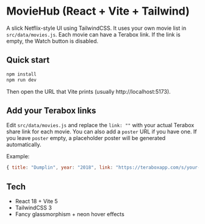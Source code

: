 # MovieHub (React + Vite + Tailwind)

A slick Netflix-style UI using TailwindCSS. It uses your own movie list in `src/data/movies.js`.
Each movie can have a Terabox link. If the link is empty, the Watch button is disabled.

## Quick start

```bash
npm install
npm run dev
```

Then open the URL that Vite prints (usually http://localhost:5173).

## Add your Terabox links

Edit `src/data/movies.js` and replace the `link: ""` with your actual Terabox share link for each movie.
You can also add a `poster` URL if you have one. If you leave `poster` empty, a placeholder poster will be generated automatically.

Example:

```js
{ title: "Dumplin", year: "2018", link: "https://teraboxapp.com/s/your-id", poster: "https://your-poster.jpg" }
```

## Tech
- React 18 + Vite 5
- TailwindCSS 3
- Fancy glassmorphism + neon hover effects

